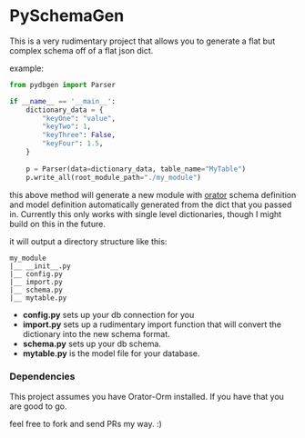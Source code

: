 # PySchemaGen

This is a very rudimentary project that allows you to generate
a flat but complex schema off of a flat json dict.

example: 
```python
from pydbgen import Parser

if __name__ == '__main__':
    dictionary_data = {
        "keyOne": "value",
        "keyTwo": 1,
        "keyThree": False,
        "keyFour": 1.5,
    }
    
    p = Parser(data=dictionary_data, table_name="MyTable")
    p.write_all(root_module_path="./my_module")
``` 


this above method will generate a new module with [orator](https://orator-orm.com/) schema definition and model definition 
automatically generated from the dict that you passed in. Currently this only works with single level dictionaries, 
though I might build on this in the future. 

it will output a directory structure like this: 
```
my_module
|__ __init__.py
|__ config.py
|__ import.py
|__ schema.py
|__ mytable.py
```

* **config.py** sets up your db connection for you
* **import.py** sets up a rudimentary import function that will convert the dictionary into the new schema format. 
* **schema.py** sets up your db schema. 
* **mytable.py** is the model file for your database. 

### Dependencies
This project assumes you have Orator-Orm installed. If you have that you are good to go. 


feel free to fork and send PRs my way. :) 